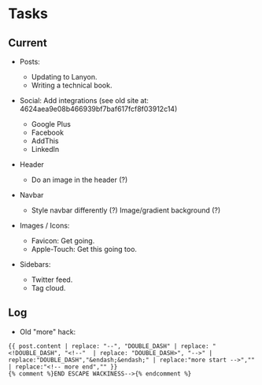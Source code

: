 Tasks
=====

## Current

* Posts:
  * Updating to Lanyon.
  * Writing a technical book.

* Social: Add integrations (see old site at: 4624aea9e08b466939bf7baf617fcf8f03912c14)
  * Google Plus
  * Facebook
  * AddThis
  * LinkedIn

* Header
    * Do an image in the header (?)

* Navbar
    * Style navbar differently (?) Image/gradient background (?)

* Images / Icons:
    * Favicon: Get going.
    * Apple-Touch: Get this going too.

* Sidebars:
    * Twitter feed.
    * Tag cloud.

## Log

* Old "more" hack:

```
{{ post.content | replace: "--", "DOUBLE_DASH" | replace: "<!DOUBLE_DASH", "<!--"  | replace: "DOUBLE_DASH>", "-->" | replace:"DOUBLE_DASH","&endash;&endash;" | replace:"more start -->","" | replace:"<!-- more end","" }}
{% comment %}END ESCAPE WACKINESS-->{% endcomment %}
```

